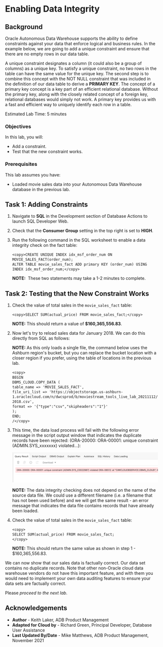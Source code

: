 ﻿
# Enabling Data Integrity

## Background

Oracle Autonomous Data Warehouse supports the ability to define constraints against your data that enforce logical and business rules. In the example below, we are going to add a unique constraint and ensure that there are no empty rows in our data table.

A unique constraint designates a column (it could also be a group of columns) as a unique key. To satisfy a unique constraint, no two rows in the table can have the same value for the unique key. The second step is to combine this concept with the NOT NULL constraint that was included in the definition of our data table to derive a **PRIMARY KEY**. The concept of a primary key concept is a key part of an efficient relational database. Without the primary key, along with the closely related concept of a foreign key, relational databases would simply not work. A primary key provides us with a fast and efficient way to uniquely identify each row in a table.   

Estimated Lab Time: 5 minutes

### Objectives

In this lab, you will:

*   Add a constraint.
*   Test that the new constraint works.

### Prerequisites

This lab assumes you have:

- Loaded movie sales data into your Autonomous Data Warehouse database in the previous lab.

## Task 1: Adding Constraints

1. Navigate to **SQL** in the Development section of Database Actions to launch SQL Developer Web.

2. Check that the **Consumer Group** setting in the top right is set to **HIGH**.

3. Run the following command in the SQL worksheet to enable a data integrity check on the fact table:

    ```
    <copy>CREATE UNIQUE INDEX idx_msf_order_num ON MOVIE_SALES_FACT(order_num);
    ALTER TABLE movie_sales_fact ADD primary KEY (order_num) USING INDEX idx_msf_order_num;</copy>
    ```
    **NOTE:**  These two statements may take a 1-2 minutes to complete.

## Task 2: Testing that the New Constraint Works

1. Check the value of total sales in the `movie_sales_fact` table:

    ```
    <copy>SELECT SUM(actual_price) FROM movie_sales_fact;</copy>
    ```
    **NOTE:** This should return a value of **$160,365,556.83**.

2. Now let's try to reload sales data for January 2018. We can do this directly from SQL as follows:

    **NOTE:** As this only loads a single file, the command below uses the Ashburn region's bucket, but you can replace the bucket location with a closer region if you prefer, using the table of locations in the previous lab.

    ```
    <copy>
    BEGIN
    DBMS_CLOUD.COPY_DATA (
    table_name => 'MOVIE_SALES_FACT',
    file_uri_list => 'https://objectstorage.us-ashburn-1.oraclecloud.com/n/dwcsprod/b/moviestream_tools_live_lab_20211112/o/movie_sales_fact/d1184_movie_sales_fact_JAN-2018.csv',
    format => '{"type":"csv","skipheaders":"1"}'
    );
    END;
    /</copy>
    ```

3. This time, the data load process will fail with the following error message in the script output window that indicates the duplicate records have been rejected: (ORA-20000: ORA-00001: unique constraint (ADMIN.SYS_xxxxxxx) violated...):

    ![Error message showing duplicates](images/sql-data-loading-lab3-step2-substep3.png)

    **NOTE:** The data integrity checking does not depend on the name of the source data file. We could use a different filename (i.e. a filename that has not been used before) and we will get the same result - an error message that indicates the data file contains records that have already been loaded.

4. Check the value of total sales in the `movie_sales_fact` table:

    ```
    <copy>
    SELECT SUM(actual_price) FROM movie_sales_fact;
    </copy>
    ```

    **NOTE:** This should return the same value as shown in step 1 - $160,365,556.83.

We can now show that our sales data is factually correct. Our data set contains no duplicate records. Note that other non-Oracle cloud data warehouse vendors do not have this important feature, and with them you would need to implement your own data auditing features to ensure your data sets are factually correct.

Please *proceed to the next lab*.

## Acknowledgements

* **Author** - Keith Laker, ADB Product Management
* **Adapted for Cloud by** - Richard Green, Principal Developer, Database User Assistance
* **Last Updated By/Date** - Mike Matthews, ADB Product Management, November 2021
